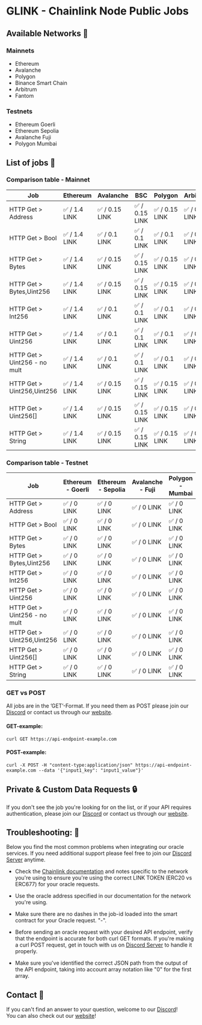 # GLINK - Chainlink Node Public Jobs

## Available Networks :rocket:


### Mainnets

- Ethereum
- Avalanche
- Polygon
- Binance Smart Chain
- Arbitrum
- Fantom


### Testnets

- Ethereum Goerli
- Ethereum Sepolia
- Avalanche Fuji
- Polygon Mumbai


## List of jobs :steam_locomotive:

### Comparison table - Mainnet

| Job | Ethereum      | Avalanche     |BSC      |Polygon      |Arbitrum     |Fantrom      |
| --------------------------- | ---------------------------  |  ---------------------------  | ---------------------------  |  ---------------------------  | ---------------------------  | ---------------------------  |
| HTTP Get > Address            |✅ / 1.4 LINK  |✅ / 0.15 LINK    | ✅ / 0.15 LINK   | ✅ / 0.15 LINK   | ✅ / 0.1 LINK    | ✅ / 0.15 LINK    |
| HTTP Get > Bool            |✅ / 1.4 LINK  |✅ / 0.1 LINK    | ✅ / 0.1 LINK   | ✅ / 0.1 LINK   | ✅ / 0.1 LINK    | ✅ / 0.1 LINK    |
| HTTP Get > Bytes           |✅ / 1.4 LINK  |✅ / 0.15 LINK    | ✅ / 0.15 LINK   | ✅ / 0.15 LINK   |✅ / 0.1 LINK    |✅ / 0.15 LINK    |
| HTTP Get > Bytes,Uint256   |✅ / 1.4 LINK  |✅ / 0.15 LINK    | ✅ / 0.15 LINK   | ✅ / 0.15 LINK   |✅ / 0.1 LINK    |✅ / 0.15 LINK    |
| HTTP Get > Int256         |✅ / 1.4 LINK  |✅ / 0.1 LINK    | ✅ / 0.1 LINK    | ✅ / 0.1 LINK   |✅ / 0.1 LINK    |✅ / 0.1 LINK    |
| HTTP Get > Uint256         |✅ / 1.4 LINK  |✅ / 0.1 LINK    | ✅ / 0.1 LINK  | ✅ / 0.1 LINK   | ✅ / 0.1 LINK    | ✅ / 0.1 LINK    |
| HTTP Get > Uint256 - no mult |✅ / 1.4 LINK  |✅ / 0.1 LINK    | ✅ / 0.1 LINK  | ✅ / 0.1 LINK   | ✅ / 0.1 LINK    | ✅ / 0.1 LINK    |
| HTTP Get > Uint256,Uint256 |✅ / 1.4 LINK  |✅ / 0.15 LINK    | ✅ / 0.15 LINK   | ✅ / 0.15 LINK   |✅ / 0.1 LINK    |✅ / 0.15 LINK    |
| HTTP Get > Uint256[]       |✅ / 1.4 LINK  |✅ / 0.15 LINK    | ✅ / 0.15 LINK    | ✅ / 0.15 LINK   | ✅ / 0.1 LINK    | ✅ / 0.15 LINK    |
| HTTP Get > String           |✅ / 1.4 LINK  |✅ / 0.15 LINK    | ✅ / 0.15 LINK   | ✅ / 0.15 LINK   |✅ / 0.1 LINK    |✅ / 0.15 LINK    |

### Comparison table - Testnet

| Job                         | Ethereum - Goerli           | Ethereum - Sepolia           | Avalanche - Fuji           | Polygon - Mumbai           |
| --------------------------- | ------           | ------           | ------           | ------           |
| HTTP Get > Address             | ✅ / 0 LINK   | ✅ / 0 LINK   | ✅ / 0 LINK   |✅ / 0 LINK   |
| HTTP Get > Bool             | ✅ / 0 LINK   | ✅ / 0 LINK   | ✅ / 0 LINK   |✅ / 0 LINK   |
| HTTP Get > Bytes            | ✅ / 0 LINK   | ✅ / 0 LINK   | ✅ / 0 LINK   |✅ / 0 LINK   |
| HTTP Get > Bytes,Uint256          | ✅ / 0 LINK   | ✅ / 0 LINK   | ✅ / 0 LINK   |✅ / 0 LINK   |
| HTTP Get > Int256             | ✅ / 0 LINK   | ✅ / 0 LINK   | ✅ / 0 LINK   |✅ / 0 LINK   |
| HTTP Get > Uint256          | ✅ / 0 LINK   | ✅ / 0 LINK   | ✅ / 0 LINK  |✅ / 0 LINK   |
| HTTP Get > Uint256 - no mult         | ✅ / 0 LINK   | ✅ / 0 LINK   | ✅ / 0 LINK  |✅ / 0 LINK   |
| HTTP Get > Uint256,Uint256  | ✅ / 0 LINK   | ✅ / 0 LINK   | ✅ / 0 LINK   |✅ / 0 LINK   |
| HTTP Get > Uint256[]        | ✅ / 0 LINK   | ✅ / 0 LINK   | ✅ / 0 LINK    |✅ / 0 LINK   |
| HTTP Get > String             | ✅ / 0 LINK   | ✅ / 0 LINK   | ✅ / 0 LINK   |✅ / 0 LINK   |

### GET vs POST

All jobs are in the ’GET’-Format. If you need them as POST please join our [Discord](https://discord.gg/KmZVYhYJUy) or contact us through our [website](https://www.glink.solutions).

#### GET-example: 
```
curl GET https://api-endpoint-example.com
```
#### POST-example: 
```
curl -X POST -H "content-type:application/json" https://api-endpoint-example.com --data '{"input1_key": "input1_value"}'
```

## Private & Custom Data Requests 	:lock:

If you don't see the job you're looking for on the list, or if your API requires authentication, please join our [Discord](https://discord.gg/KmZVYhYJUy) or contact us through our [website](https://www.glink.solutions).

## Troubleshooting: :nut_and_bolt:

Below you find the most common problems when integrating our oracle services. If you need additional support please feel free to join our [Discord Server](https://discord.gg/a69JjGd3y6) anytime. 

+ Check the [Chainlink documentation](https://docs.chain.link/resources/link-token-contracts/) and notes specific to the network you're using to ensure you're using the correct LINK TOKEN (ERC20 vs ERC677) for your oracle requests.

+ Use the oracle address specified in our documentation for the network you're using.

+ Make sure there are no dashes in the job-id loaded into the smart contract for your Oracle request. "-".

+ Before sending an oracle request with your desired API endpoint, verify that the endpoint is accurate for both curl GET formats. If you're making a curl POST request, get in touch with us on [Discord Server](https://discord.gg/KmZVYhYJUy) to handle it properly.

+ Make sure you've identified the correct JSON path from the output of the API endpoint, taking into account array notation like "0" for the first array.


## Contact :iphone:

If you can't find an answer to your question, welcome to our [Discord](https://discord.gg/KmZVYhYJUy)!  
You can also check out our [website](https://www.glink.solutions)!
